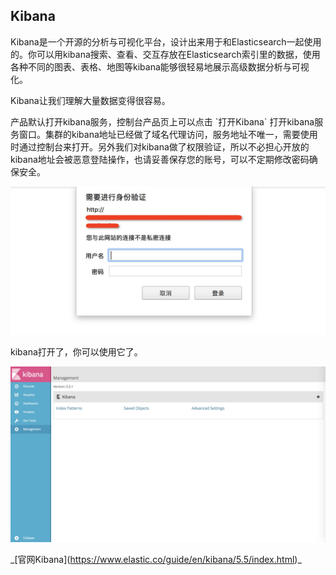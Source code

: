 

## Kibana

Kibana是一个开源的分析与可视化平台，设计出来用于和Elasticsearch一起使用的。你可以用kibana搜索、查看、交互存放在Elasticsearch索引里的数据，使用各种不同的图表、表格、地图等kibana能够很轻易地展示高级数据分析与可视化。

Kibana让我们理解大量数据变得很容易。

产品默认打开kibana服务，控制台产品页上可以点击 \`打开Kibana\`
打开kibana服务窗口。集群的kibana地址已经做了域名代理访问，服务地址不唯一，需要使用时通过控制台来打开。另外我们对kibana做了权限验证，所以不必担心开放的kibana地址会被恶意登陆操作，也请妥善保存您的账号，可以不定期修改密码确保安全。

![image](/images/operate/detail_kibana_1.jpg)

kibana打开了，你可以使用它了。

![image](/images/operate/detail_kibana_2.jpg)

\_\[官网Kibana\](https://www.elastic.co/guide/en/kibana/5.5/index.html)\_
